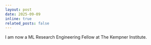 ```yaml
---
layout: post
date: 2025-09-09
inline: true
related_posts: false
---
```


I am now a ML Research Engineering Fellow at The Kempner Institute.
